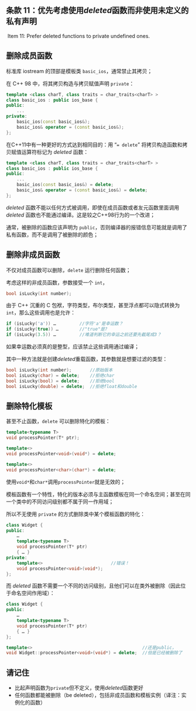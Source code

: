## 条款 11：优先考虑使用*deleted*函数而非使用未定义的私有声明

​		Item 11: Prefer deleted functions to private undefined ones.

## 删除成员函数

标准库 iostream 的顶部是模板类 `basic_ios`，通常禁止其拷贝；

在 C++ 98 中，将其拷贝构造与拷贝赋值声明 `private`：

````c++
template <class charT, class traits = char_traits<charT> >
class basic_ios : public ios_base {
public:
    ...
private:
    basic_ios(const basic_ios&);
    basic_ios& operator = (const basic_ios&);
};
````

在C++11中有一种更好的方式达到相同目的：用 “`= delete`” 将拷贝构造函数和拷贝赋值运算符标记为 *deleted* 函数：

````c++
template <class charT, class traits = char_traits<charT> >
class basic_ios : public ios_base {
public:
    ...
    basic_ios(const basic_ios&) = delete;
    basic_ios& operator = (const basic_ios&) = delete;
};
````

*deleted* 函数不能以任何方式被调用，即使在成员函数或者友元函数里面调用*deleted* 函数也不能通过编译。这是较之C++98行为的一个改进；

通常，被删除的函数应该声明为 `public`，否则编译器的报错信息可能就是调用了私有函数，而不是调用了被删除的颜色；



## 删除非成员函数

不仅对成员函数可以删除，`delete` 运行删除任何函数；

考虑这样的非成员函数，参数接受一个 `int`，

````c++
bool isLucky(int number);
````

由于 C++ 沉重的 C 包袱，字符类型，布尔类型，甚至浮点都可以隐式转换为 `int`，那么这些调用也是允许：

````c++
if (isLucky('a')) …         //字符'a'是幸运数？
if (isLucky(true)) …        //"true"是?
if (isLucky(3.5)) …         //难道判断它的幸运之前还要先截尾成3？
````

如果幸运数必须真的是整型，应该禁止这些调用通过编译；

其中一种方法就是创建*deleted*重载函数，其参数就是想要过滤的类型：

````c++
bool isLucky(int number);       //原始版本
bool isLucky(char) = delete;    //拒绝char
bool isLucky(bool) = delete;    //拒绝bool
bool isLucky(double) = delete;  //拒绝float和double
````



## 删除特化模板

甚至不止函数，`delete` 可以删除特化的模板：

````c++
template<typename T>
void processPointer(T* ptr);

template<>
void processPointer<void>(void*) = delete;

template<>
void processPointer<char>(char*) = delete;
````

使用`void*`和`char*`调用`processPointer`就是无效的；

模板函数有一个特性，特化的版本必须与主函数模板在同一个命名空间；甚至在同一个类中的不同访问级别都不属于同一作用域；

所以不无使用 `private` 的方式删除类中某个模板函数的特化：

````c++
class Widget {
public:
    …
    template<typename T>
    void processPointer(T* ptr)
    { … }
private:
    template<>                          //错误！
    void processPointer<void>(void*);
};
````

而 *deleted* 函数不需要一个不同的访问级别，且他们可以在类外被删除（因此位于命名空间作用域）：

````c++
class Widget {
public:
    …
    template<typename T>
    void processPointer(T* ptr)
    { … }
};

template<>                                          //还是public，
void Widget::processPointer<void>(void*) = delete;  //但是已经被删除了
````



## 请记住

- 比起声明函数为`private`但不定义，使用*deleted*函数更好
- 任何函数都能被删除（be deleted），包括非成员函数和模板实例（译注：实例化的函数）